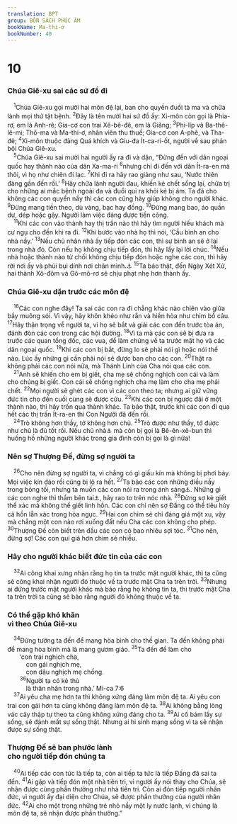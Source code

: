 ```yaml
---
translation: BPT
group: BỐN SÁCH PHÚC ÂM
bookName: Ma-thi-ơ 
bookNumber: 40
---
```


<div class="title"><h1>10</h1><h3>Chúa Giê-xu sai các sứ đồ đi</h3></div>
<span class="verse mat_10_1"> <sup>1</sup>Chúa Giê-xu gọi mười hai môn đệ lại, ban cho quyền đuổi tà ma và chữa lành mọi thứ tật bệnh.</span>
<span class="verse mat_10_2"><sup>2</sup>Đây là tên mười hai sứ đồ ấy: Xi-môn còn gọi là Phia-rơ, em là Anh-rê; Gia-cơ con trai Xê-bê-đê, em là Giăng;</span>
<span class="verse mat_10_3"><sup>3</sup>Phi-líp và Ba-thê-lê-mi; Thô-ma và Ma-thi-ơ, nhân viên thu thuế; Gia-cơ con A-phê, và Tha-đê;</span>
<span class="verse mat_10_4"><sup>4</sup>Xi-môn thuộc đảng Quá khích và Giu-đa Ít-ca-ri-ốt, người về sau phản bội Chúa Giê-xu.<br/></span>
<span class="verse mat_10_5"> <sup>5</sup>Chúa Giê-xu sai mười hai người ấy ra đi và dặn, “Đừng đến với dân ngoại quốc hay thành nào của dân Xa-ma-ri</span>
<span class="verse mat_10_6"><sup>6</sup>nhưng chỉ đi đến với dân Ít-ra-en mà thôi, vì họ như chiên đi lạc.</span>
<span class="verse mat_10_7"><sup>7</sup>Khi đi ra hãy rao giảng như sau, ‘Nước thiên đàng gần đến rồi.’</span>
<span class="verse mat_10_8"><sup>8</sup>Hãy chữa lành người đau, khiến kẻ chết sống lại, chữa trị cho những ai mắc bệnh ngoài da và đuổi quỉ ra khỏi kẻ bị ám. Ta đã cho không các con quyền nầy thì các con cũng hãy giúp không cho người khác.</span>
<span class="verse mat_10_9"><sup>9</sup>Đừng mang tiền theo, dù vàng, bạc hay đồng.</span>
<span class="verse mat_10_10"><sup>10</sup>Đừng mang bao, áo quần dư, dép hoặc gậy. Người làm việc đáng được tiền công.<br/></span>
<span class="verse mat_10_11"> <sup>11</sup>Khi các con vào thành hay thị trấn nào thì hãy tìm người hiếu khách mà cư ngụ cho đến khi ra đi.</span>
<span class="verse mat_10_12"><sup>12</sup>Khi bước vào nhà họ thì nói, ‘Cầu bình an cho nhà nầy.’</span>
<span class="verse mat_10_13"><sup>13</sup>Nếu chủ nhân nhà ấy tiếp đón các con, thì sự bình an sẽ ở lại trong nhà đó. Còn nếu họ không chịu tiếp đón, thì hãy lấy lại lời chúc.</span>
<span class="verse mat_10_14"><sup>14</sup>Nếu nhà hoặc thành nào từ chối không chịu tiếp đón hoặc nghe các con, thì hãy rời nơi ấy và phủi bụi dính nơi chân mình.<a data-toggle="tooltip" data-placement="bottom" title="Một dấu hiệu cảnh cáo, chứng tỏ rằng các môn đệ gạt bỏ những người nầy.">⚓</a></span>
<span class="verse mat_10_15"><sup>15</sup>Ta bảo thật, đến Ngày Xét Xử, hai thành Xô-đôm và Gô-mô-rơ sẽ chịu phạt nhẹ hơn thành ấy.<br/></span>
<div class="title"><h3>Chúa Giê-xu dặn trước các môn đệ</h3></div>
<span class="verse mat_10_16"> <sup>16</sup>Các con nghe đây! Ta sai các con ra đi chẳng khác nào chiên vào giữa bầy muông sói. Vì vậy, hãy khôn khéo như rắn và hiền hòa như chim bồ câu.</span>
<span class="verse mat_10_17"><sup>17</sup>Hãy thận trọng về người ta, vì họ sẽ bắt và giải các con đến trước tòa án, đánh đòn các con trong các hội đường.</span>
<span class="verse mat_10_18"><sup>18</sup>Vì ta mà các con sẽ bị đưa ra trước các quan tổng đốc, các vua, để làm chứng về ta trước mặt họ và các dân ngoại quốc.</span>
<span class="verse mat_10_19"><sup>19</sup>Khi các con bị bắt, đừng lo sẽ phải nói gì hoặc nói thế nào. Lúc ấy những gì cần phải nói sẽ được ban cho các con.</span>
<span class="verse mat_10_20"><sup>20</sup>Thật ra không phải các con nói nữa, mà Thánh Linh của Cha nói qua các con.<br/></span>
<span class="verse mat_10_21"> <sup>21</sup>Anh sẽ khiến cho em bị giết, cha mẹ sẽ chống nghịch con cái và làm cho chúng bị giết. Con cái sẽ chống nghịch cha mẹ làm cho cha mẹ phải chết.</span>
<span class="verse mat_10_22"><sup>22</sup>Mọi người sẽ ghét các con vì các con theo ta; nhưng ai giữ vững đức tin cho đến cuối cùng sẽ được cứu.</span>
<span class="verse mat_10_23"><sup>23</sup>Khi các con bị ngược đãi ở một thành nào, thì hãy trốn qua thành khác. Ta bảo thật, trước khi các con đi qua hết các thị trấn Ít-ra-en thì Con Người đã đến rồi.<br/></span>
<span class="verse mat_10_24"> <sup>24</sup>Trò không hơn thầy, tớ không hơn chủ.</span>
<span class="verse mat_10_25"><sup>25</sup>Trò được như thầy, tớ được như chủ là đủ tốt rồi. Nếu chủ nhà<a data-toggle="tooltip" data-placement="bottom" title="Nguyên văn, “gọi chủ nhà là Bê-ên-xê-bun.” Xem câu 9:34.">⚓</a> mà còn bị gọi là Bê-ên-xê-bun thì huống hồ những người khác trong gia đình còn bị gọi là gì nữa!<br/></span>
<div class="title"><h3>Nên sợ Thượng Đế, đừng sợ người ta</h3></div>
<span class="verse mat_10_26"> <sup>26</sup>Cho nên đừng sợ người ta, vì chẳng có gì giấu kín mà không bị phơi bày. Mọi việc kín đáo rồi cũng bị lộ ra hết.</span>
<span class="verse mat_10_27"><sup>27</sup>Ta bảo các con những điều nầy trong bóng tối, nhưng ta muốn các con nói ra trong ánh sáng<a data-toggle="tooltip" data-placement="bottom" title="Hay “công khai.”">⚓</a>. Những gì các con nghe thì thầm bên tai<a data-toggle="tooltip" data-placement="bottom" title="Nguyên văn, “trong bóng tối.”">⚓</a>, hãy rao to trên nóc nhà.</span>
<span class="verse mat_10_28"><sup>28</sup>Đừng sợ kẻ giết thể xác mà không thể giết linh hồn. Các con chỉ nên sợ Đấng có thể tiêu hủy cả hồn lẫn xác trong hỏa ngục.</span>
<span class="verse mat_10_29"><sup>29</sup>Hai con chim sẻ chỉ đáng giá một xu, vậy mà chẳng một con nào rơi xuống đất nếu Cha các con không cho phép.</span>
<span class="verse mat_10_30"><sup>30</sup>Thượng Đế còn biết trên đầu các con có bao nhiêu sợi tóc.</span>
<span class="verse mat_10_31"><sup>31</sup>Cho nên, đừng sợ! Các con quí giá hơn chim sẻ nhiều.<br/></span>
<div class="title"><h3>Hãy cho người khác biết đức tin của các con</h3></div>
<span class="verse mat_10_32"> <sup>32</sup>Ai công khai xưng nhận rằng họ tin ta trước mặt người khác, thì ta cũng sẽ công khai nhận người đó thuộc về ta trước mặt Cha ta trên trời.</span>
<span class="verse mat_10_33"><sup>33</sup>Nhưng ai đứng trước mặt người khác mà bảo rằng họ không tin ta, thì trước mặt Cha ta trên trời ta cũng sẽ bảo rằng người đó không thuộc về ta.<br/></span>
<div class="title"><h3>Có thể gặp khó khăn<br/>vì theo Chúa Giê-xu</h3></div>
<span class="verse mat_10_34"> <sup>34</sup>Đừng tưởng ta đến để mang hòa bình cho thế gian. Ta đến không phải để mang hòa bình mà là mang gươm giáo.</span>
<span class="verse mat_10_35"><sup>35</sup>Ta đến để làm cho<br/>  ‘con trai nghịch cha,<br/>   con gái nghịch mẹ,<br/>   con dâu nghịch mẹ chồng.<br/></span>
<span class="verse mat_10_36">  <sup>36</sup>Người ta có kẻ thù<br/>   là thân nhân trong nhà.’ Mi-ca 7:6<br/></span>
<span class="verse mat_10_37"> <sup>37</sup>Ai yêu cha mẹ hơn ta thì không xứng đáng làm môn đệ ta. Ai yêu con trai con gái hơn ta cũng không đáng làm môn đệ ta.</span>
<span class="verse mat_10_38"><sup>38</sup>Ai không bằng lòng vác cây thập tự theo ta cũng không xứng đáng cho ta.</span>
<span class="verse mat_10_39"><sup>39</sup>Ai cố bám lấy sự sống, sẽ đánh mất sự sống thật. Nhưng ai hi sinh mạng sống vì ta sẽ nhận được sự sống thật.<br/></span>
<div class="title"><h3>Thượng Đế sẽ ban phước lành<br/>cho người tiếp đón chúng ta</h3></div>
<span class="verse mat_10_40"> <sup>40</sup>Ai tiếp các con tức là tiếp ta, còn ai tiếp ta tức là tiếp Đấng đã sai ta đến.</span>
<span class="verse mat_10_41"><sup>41</sup>Ai gặp và tiếp đón một nhà tiên tri, vì người ấy nói thay cho Chúa, sẽ nhận được cùng phần thưởng như nhà tiên tri. Còn ai đón tiếp người nhân đức, vì người ấy đại diện cho Chúa, sẽ được phần thưởng của người nhân đức.</span>
<span class="verse mat_10_42"><sup>42</sup>Ai cho một trong những trẻ nhỏ nầy một ly nước lạnh, vì chúng là môn đệ ta, sẽ nhận được phần thưởng.”<br/></span>
